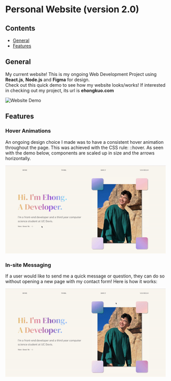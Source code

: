 # Personal Website (version 2.0)

## Contents
* [General](#general)
* [Features](#features)


## General
My current website! This is my ongoing Web Development Project using **React.js**, **Node.js** and **Figma** for design.  
Check out this quick demo to see how my website looks/works! If interested in checking out my project, its url is **ehongkuo.com**

![Website Demo](src/images/demo.gif)

## Features

### Hover Animations

An ongoing design choice I made was to have a consistent hover animation throughout the page. This was achieved with the CSS rule: ::hover. As seen with the demo below, components are scaled up in size and the arrows horizontally.

![Hover Demo](src/images/hover.gif)

### In-site Messaging

If a user would like to send me a quick message or question, they can do so without opening a new page with my contact form! Here is how it works:

![Node Demo](src/images/node.gif)




